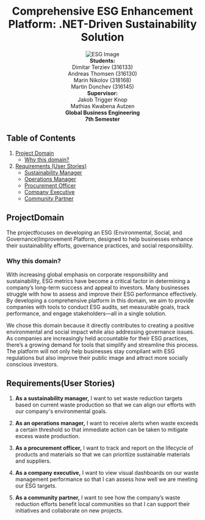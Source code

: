 <div style="display: flex; flex-direction: column; align-items: center; text-align: center;">
   <h1 style="text-align: center;">Comprehensive ESG Enhancement Platform: .NET-Driven Sustainability Solution</h1>
   
   <div style="text-align: center;">
       <img src="https://img.freepik.com/free-vector/environment-social-governance-flat-concept_88138-970.jpg?t=st=1726820489~exp=1726824089~hmac=be6f35c03e4204e434ef4de9d26bb047d97f9631af24cfac206c2d8f1c5590b7&w=1380" alt="ESG Image">
   </div>
   
   <div style="text-align: center;">
       <strong>Students:</strong><br>
       Dimitar Terziev (316133)<br>
       Andreas Thomsen (316130)<br>
       Marin Nikolov (318168)<br>
       Martin Donchev (316145)
   </div>
   
   <div style="text-align: center;">
       <strong>Supervisor:</strong><br>
       Jakob Trigger Knop<br>
       Mathias Kwabena Autzen
   </div>
   
   <div style="text-align: center;">
       <strong>Global Business Engineering</strong><br>
       <strong>7th Semester</strong>
   </div>
</div>

## Table of Contents

1. [Project Domain](#project-domain)
   - [Why this domain?](#why-this-domain)
2. [Requirements (User Stories)](#requirements-user-stories)
   - [Sustainability Manager](#sustainability-manager)
   - [Operations Manager](#operations-manager)
   - [Procurement Officer](#procurement-officer)
   - [Company Executive](#company-executive)
   - [Community Partner](#community-partner)

## ProjectDomain

The projectfocuses on developing an ESG (Environmental, Social, and Governance)Improvement Platform, designed to help businesses enhance their sustainability efforts, governance practices, and social responsibility.

### Why this domain?

With increasing global emphasis on corporate responsibility and sustainability, ESG metrics have become a critical factor in determining a company’s long-term success and appeal to investors. Many businesses struggle with how to assess and improve their ESG performance effectively. By developing a comprehensive platform in this domain, we aim to provide companies with tools to conduct ESG audits, set measurable goals, track performance, and engage stakeholders—all in a single solution.

We chose this domain because it directly contributes to creating a positive environmental and social impact while also addressing governance issues. As companies are increasingly held accountable for their ESG practices, there’s a growing demand for tools that simplify and streamline this process. The platform will not only help businesses stay compliant with ESG regulations but also improve their public image and attract more socially conscious investors.

## Requirements(User Stories)

1. **As a sustainability manager,** I want to set waste reduction targets based on current waste production so that we can align our efforts with our company's environmental goals.

2. **As an operations manager,** I want to receive alerts when waste exceeds a certain threshold so that immediate action can be taken to mitigate excess waste production.

3. **As a procurement officer,** I want to track and report on the lifecycle of products and materials so that we can prioritize sustainable materials and suppliers.

4. **As a company executive,** I want to view visual dashboards on our waste management performance so that I can assess how well we are meeting our ESG targets.

5. **As a community partner,** I want to see how the company’s waste reduction efforts benefit local communities so that I can support their initiatives and collaborate on new projects.
